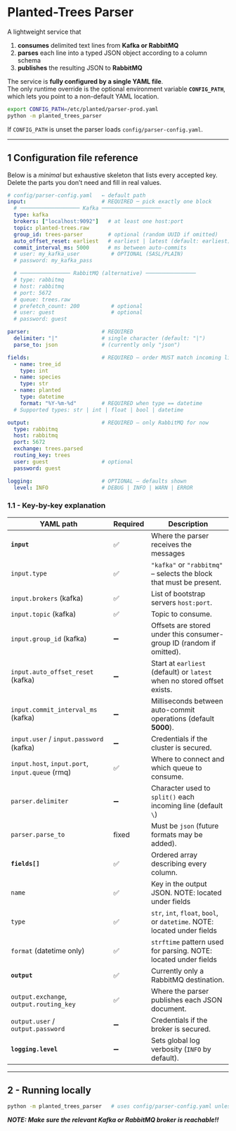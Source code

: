 # Planted-Trees Parser

A lightweight service that

1. **consumes** delimited text lines from **Kafka or RabbitMQ**  
2. **parses** each line into a typed JSON object according to a column schema  
3. **publishes** the resulting JSON to **RabbitMQ**

The service is **fully configured by a single YAML file**.  
The only runtime override is the optional environment variable **`CONFIG_PATH`**,
which lets you point to a non-default YAML location.


```bash
export CONFIG_PATH=/etc/planted/parser-prod.yaml
python -m planted_trees_parser
```

If `CONFIG_PATH` is unset the parser loads `config/parser-config.yaml`.

---

## 1 Configuration file reference

Below is a *minimal* but exhaustive skeleton that lists every accepted key.
Delete the parts you don’t need and fill in real values.

```yaml
# config/parser-config.yaml   ← default path
input:                        # REQUIRED ─ pick exactly one block
  # ─────────────────── Kafka ───────────────────
  type: kafka
  brokers: ["localhost:9092"]   # at least one host:port
  topic: planted-trees.raw
  group_id: trees-parser        # optional (random UUID if omitted)
  auto_offset_reset: earliest   # earliest | latest (default: earliest)
  commit_interval_ms: 5000      # ms between auto-commits
  # user: my_kafka_user          # OPTIONAL (SASL/PLAIN)
  # password: my_kafka_pass

  # ──────────────── RabbitMQ (alternative) ────────────────
  # type: rabbitmq
  # host: rabbitmq
  # port: 5672
  # queue: trees.raw
  # prefetch_count: 200          # optional
  # user: guest                  # optional
  # password: guest

parser:                       # REQUIRED
  delimiter: "|"              # single character (default: "|")
  parse_to: json              # (currently only "json")

fields:                       # REQUIRED – order MUST match incoming line
  - name: tree_id
    type: int
  - name: species
    type: str
  - name: planted
    type: datetime
    format: "%Y-%m-%d"        # REQUIRED when type == datetime
  # Supported types: str | int | float | bool | datetime

output:                       # REQUIRED – only RabbitMQ for now
  type: rabbitmq
  host: rabbitmq
  port: 5672
  exchange: trees.parsed
  routing_key: trees
  user: guest                 # optional
  password: guest

logging:                      # OPTIONAL – defaults shown
  level: INFO                 # DEBUG | INFO | WARN | ERROR
````

### 1.1 - Key-by-key explanation

| YAML path                                       | Required   | Description                                                              |
|-------------------------------------------------|------------|--------------------------------------------------------------------------|
| **`input`**                                     | ✅          | Where the parser receives the messages                                   |
| `input.type`                                    | ✅          | `"kafka"` or `"rabbitmq"` – selects the block that must be present.      |
| `input.brokers` (kafka)                         | ✅          | List of bootstrap servers `host:port`.                                   |
| `input.topic` (kafka)                           | ✅          | Topic to consume.                                                        |
| `input.group_id` (kafka)                        | ➖          | Offsets are stored under this consumer-group ID (random if omitted).     |
| `input.auto_offset_reset` (kafka)               | ➖          | Start at `earliest` (default) or `latest` when no stored offset exists.  |
| `input.commit_interval_ms` (kafka)              | ➖          | Milliseconds between auto-commit operations (default **5000**).          |
| `input.user` / `input.password` (kafka)         | ➖          | Credentials if the cluster is secured.                                   |
| `input.host`, `input.port`, `input.queue` (rmq) | ✅          | Where to connect and which queue to consume.                             |
| `parser.delimiter`                              | ➖          | Character used to `split()` each incoming line (default ` \ `)           |
| `parser.parse_to`                               | fixed      | Must be `json` (future formats may be added).                            |
| **`fields[]`**                                  | ✅          | Ordered array describing every column.                                   |
| `name`                                          | ✅          | Key in the output JSON. NOTE: located under fields                       |
| `type`                                          | ✅          | `str`, `int`, `float`, `bool`, or `datetime`. NOTE: located under fields |
| `format` (datetime only)                        | ✅          | `strftime` pattern used for parsing. NOTE: located under fields          |
| **`output`**                                    | ✅          | Currently only a RabbitMQ destination.                                   |
| `output.exchange`, `output.routing_key`         | ✅          | Where the parser publishes each JSON document.                           |
| `output.user` / `output.password`               | ➖          | Credentials if the broker is secured.                                    |
| **`logging.level`**                             | ➖          | Sets global log verbosity (`INFO` by default).                           |

---

## 2 - Running locally

```bash
python -m planted_trees_parser   # uses config/parser-config.yaml unless CONFIG_PATH is set
```

_**NOTE: Make sure the relevant Kafka or RabbitMQ broker is reachable!!**_
